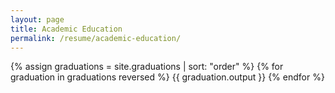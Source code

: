 ```yaml
---
layout: page
title: Academic Education
permalink: /resume/academic-education/
---
```


{% assign graduations = site.graduations | sort: "order" %}
{% for graduation in graduations reversed %}
  {{ graduation.output }}
{% endfor %}
